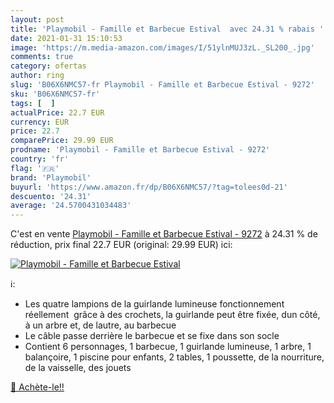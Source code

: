 ```yaml
---
layout: post
title: 'Playmobil - Famille et Barbecue Estival  avec 24.31 % rabais '
date: 2021-01-31 15:10:53
image: 'https://m.media-amazon.com/images/I/51ylnMUJ3zL._SL200_.jpg'
comments: true
category: ofertas
author: ring
slug: 'B06X6NMC57-fr Playmobil - Famille et Barbecue Estival - 9272'
sku: 'B06X6NMC57-fr'
tags: [  ]
actualPrice: 22.7 EUR
currency: EUR
price: 22.7
comparePrice: 29.99 EUR
prodname: 'Playmobil - Famille et Barbecue Estival - 9272'
country: 'fr'
flag: '🇫🇷'
brand: 'Playmobil'
buyurl: 'https://www.amazon.fr/dp/B06X6NMC57/?tag=tolees0d-21'
descuento: '24.31'
average: '24.5700431034483'
---
```


C'est en vente [Playmobil - Famille et Barbecue Estival - 9272](https://www.amazon.fr/dp/B06X6NMC57/?tag=tolees0d-21)  à  24.31 % de réduction, prix final  22.7 EUR (original: 29.99 EUR) ici:

[![Playmobil - Famille et Barbecue Estival ](https://m.media-amazon.com/images/I/51ylnMUJ3zL._SL200_.jpg)](https://www.amazon.fr/dp/B06X6NMC57/?tag=tolees0d-21)

ℹ️:

- Les quatre lampions de la guirlande lumineuse fonctionnement réellement  grâce à des crochets, la guirlande peut être fixée, dun côté, à un arbre et, de lautre, au barbecue
- Le câble passe derrière le barbecue et se fixe dans son socle
- Contient 6 personnages, 1 barbecue, 1 guirlande lumineuse, 1 arbre, 1 balançoire, 1 piscine pour enfants, 2 tables, 1 poussette, de la nourriture, de la vaisselle, des jouets

[🛒 Achète-le!!](https://www.amazon.fr/dp/B06X6NMC57/?tag=tolees0d-21)
